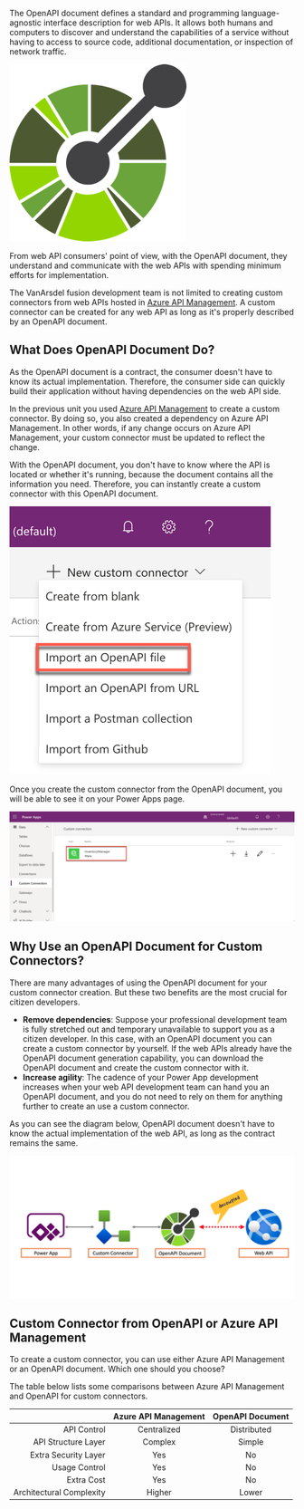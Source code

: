 The OpenAPI document defines a standard and programming language-agnostic interface description for web APIs. It allows both humans and computers to discover and understand the capabilities of a service without having to access to source code, additional documentation, or inspection of network traffic.

![OpenAPI][image-01]

From web API consumers' point of view, with the OpenAPI document, they understand and communicate with the web APIs with spending minimum efforts for implementation.

The VanArsdel fusion development team is not limited to creating custom connectors from web APIs hosted in [Azure API Management][az apim]. A custom connector can be created for any web API as long as it's properly described by an OpenAPI document.


## What Does OpenAPI Document Do? ##

As the OpenAPI document is a contract, the consumer doesn't have to know its actual implementation. Therefore, the consumer side can quickly build their application without having dependencies on the web API side.

In the previous unit you used [Azure API Management][az apim] to create a custom connector. By doing so, you also created a dependency on Azure API Management. In other words, if any change occurs on Azure API Management, your custom connector must be updated to reflect the change.

With the OpenAPI document, you don't have to know where the API is located or whether it's running, because the document contains all the information you need. Therefore, you can instantly create a custom connector with this OpenAPI document.

![Many Ways Creating Custom Connector][image-02]

Once you create the custom connector from the OpenAPI document, you will be able to see it on your Power Apps page.

![Custom Connector on Power Apps Page][image-03]


## Why Use an OpenAPI Document for Custom Connectors? ##

There are many advantages of using the OpenAPI document for your custom connector creation. But these two benefits are the most crucial for citizen developers.

* **Remove dependencies**: Suppose your professional development team is fully stretched out and temporary unavailable to support you as a citizen developer. In this case, with an OpenAPI document you can create a custom connector by yourself. If the web APIs already have the OpenAPI document generation capability, you can download the OpenAPI document and create the custom connector with it.
* **Increase agility**: The cadence of your Power App development increases when your web API development team can hand you an OpenAPI document, and you do not need to rely on them for anything further to create an use a custom connector.

As you can see the diagram below, OpenAPI document doesn't have to know the actual implementation of the web API, as long as the contract remains the same.

![OpenAPI without Having to Know Web API][image-04]


## Custom Connector from OpenAPI or Azure API Management ##

To create a custom connector, you can use either Azure API Management or an OpenAPI document. Which one should you choose?

The table below lists some comparisons between Azure API Management and OpenAPI for custom connectors.

|     | Azure API Management | OpenAPI Document |
| ---:|:---:|:---:|
| API Control | Centralized | Distributed |
| API Structure Layer | Complex | Simple |
| Extra Security Layer | Yes | No |
| Usage Control | Yes | No |
| Extra Cost | Yes | No |
| Architectural Complexity | Higher | Lower |


[image-01]: ../media/04-what-is-openapi-and-why-should-use-it-01.png
[image-02]: ../media/04-what-is-openapi-and-why-should-use-it-02.png
[image-03]: ../media/04-what-is-openapi-and-why-should-use-it-03.png
[image-04]: ../media/04-what-is-openapi-and-why-should-use-it-04.png

[az apim]: https://docs.microsoft.com/azure/api-management/api-management-key-concepts

[pa]: https://powerapps.microsoft.com/
